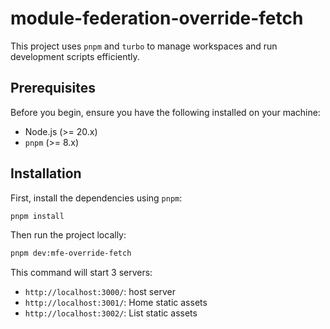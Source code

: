 # module-federation-override-fetch

This project uses `pnpm` and `turbo` to manage workspaces and run development scripts efficiently.

## Prerequisites

Before you begin, ensure you have the following installed on your machine:

-   Node.js (>= 20.x)
-   `pnpm` (>= 8.x)

## Installation

First, install the dependencies using `pnpm`:

```sh
pnpm install
```

Then run the project locally:

```sh
pnpm dev:mfe-override-fetch
```

This command will start 3 servers:

-   `http://localhost:3000/`: host server
-   `http://localhost:3001/`: Home static assets
-   `http://localhost:3002/`: List static assets
